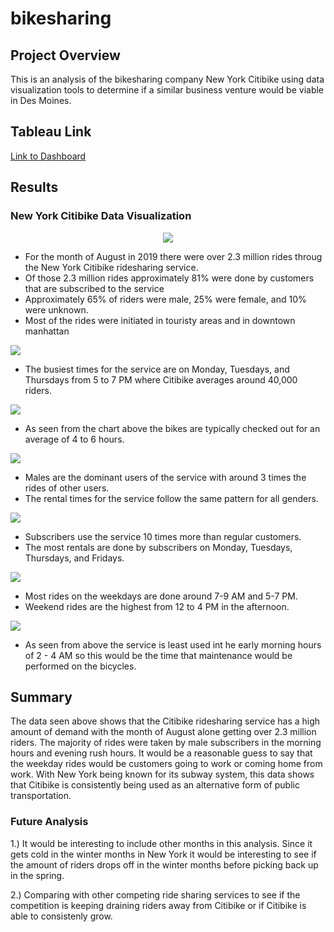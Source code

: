 # bikesharing

## Project Overview
This is an analysis of the bikesharing company New York Citibike using data visualization tools to determine if a similar business venture would be viable in Des Moines.

## Tableau Link
[Link to Dashboard](https://public.tableau.com/views/Challenge_16109527535130/NYCCitibikeAnalysis?:language=en&:display_count=y&:origin=viz_share_link)

## Results

### New York Citibike Data Visualization
<p align='center'>
  <img src="https://github.com/ItsFlowin/pics/blob/main/Dashboard.png">
 </p>
 
 - For the month of August in 2019 there were over 2.3 million rides throug the New York Citibike ridesharing service.
 - Of those 2.3 million rides approximately 81% were done by customers that are subscribed to the service 
 - Approximately 65% of riders were male, 25% were female, and 10% were unknown.
 - Most of the rides were initiated in touristy areas and in downtown manhattan 
 
 <img src="https://github.com/ItsFlowin/pics/blob/main/Trips%20by%20Weekday%20per%20hour.png">
 
 - The busiest times for the service are on Monday, Tuesdays, and Thursdays from 5 to 7 PM where Citibike averages around 40,000 riders.
 
 <img src="https://github.com/ItsFlowin/pics/blob/main/Checkout%20times%20for%20Users.png">
 
 - As seen from the chart above the bikes are typically checked out for an average of 4 to 6 hours.
 
 <img src="https://github.com/ItsFlowin/pics/blob/main/Checkout%20times%20by%20Gender.png">
 
 - Males are the dominant users of the service with around 3 times the rides of other users.
 - The rental times for the service follow the same pattern for all genders.
 
 <img src="https://github.com/ItsFlowin/pics/blob/main/Trips%20by%20Gender%20by%20Weekday.png">
 
 - Subscribers use the service 10 times more than regular customers.
 - The most rentals are done by subscribers on Monday, Tuesdays, Thursdays, and Fridays.

<img src="https://github.com/ItsFlowin/pics/blob/main/Trips%20by%20Gender.png">

- Most rides on the weekdays are done around 7-9 AM and 5-7 PM.
- Weekend rides are the highest from 12 to 4 PM in the afternoon.

<img src="https://github.com/ItsFlowin/pics/blob/main/August%20Peak%20Hours.png">

- As seen from above the service is least used int he early morning hours of 2 - 4 AM so this would be the time that maintenance would be performed on the bicycles.

## Summary
The data seen above shows that the Citibike ridesharing service has a high amount of demand with the month of August alone getting over 2.3 million riders. The majority of rides were taken by male subscribers in the morning hours and evening rush hours. It would be a reasonable guess to say that the weekday rides would be customers going to work or coming home from work. With New York being known for its subway system, this data shows that Citibike is consistently being used as an alternative form of public transportation.

### Future Analysis
1.) It would be interesting to include other months in this analysis. Since it gets cold in the winter months in New York it would be interesting to see if the amount of riders drops off in the winter months before picking back up in the spring.

2.) Comparing with other competing ride sharing services to see if the competition is keeping draining riders away from Citibike or if Citibike is able to consistenly grow.
